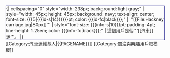 <div style="float: left; border:solid navy 1px; margin: 1px;">
{| cellspacing="0" style="width: 238px; background: light gray;"
| style="width: 45px; height: 45px; background: navy; text-align: center; font-size: {{{5|{{{id-s|14}}}}}}pt; color: {{{id-fc|black}}};" | '''[[File:Hackney carriage.jpg|80px]]'''
| style="font-size: {{{info-s|10}}}pt; padding: 4pt; line-height: 1.25em; color: {{{info-fc|black}}};" | 這個用戶是個'''[[汽車]]迷'''。
|}</div><includeonly>[[Category:汽車迷維基人|{{PAGENAME}}]]</includeonly>
<noinclude>[[Category:關注與興趣用戶框模板]]</noinclude>